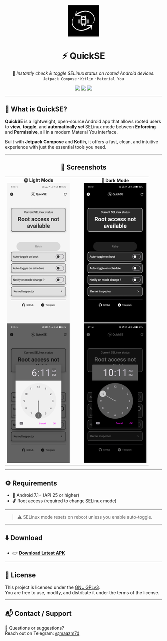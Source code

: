 <p align="center">
  <img src="screenshots/quickse_icon.png" alt="QuickSE Icon" width="100"/>
</p>

<h1 align="center">⚡ QuickSE</h1>

<p align="center">
  🔐 <i>Instantly check & toggle SELinux status on rooted Android devices.</i><br>
  <code>Jetpack Compose</code> · <code>Kotlin</code> · <code>Material You</code>
</p>

<p align="center">
  <img src="https://img.shields.io/github/stars/maazm7d/QuickSE?style=for-the-badge"/>
  <img src="https://img.shields.io/github/forks/maazm7d/QuickSE?style=for-the-badge"/>
  <img src="https://img.shields.io/github/license/maazm7d/QuickSE?style=for-the-badge"/>
</p>

---

## 📱 What is QuickSE?

**QuickSE** is a lightweight, open-source Android app that allows rooted users to **view**, **toggle**, and **automatically set** SELinux mode between **Enforcing** and **Permissive**, all in a modern Material You interface.  

Built with **Jetpack Compose** and **Kotlin**, it offers a fast, clean, and intuitive experience with just the essential tools you need.

---

<h2 align="center">📸 Screenshots</h2>

<div align="center">
  <table>
    <tr>
      <td align="center">
        <b>🌞 Light Mode</b><br>
        <img src="screenshots/light1.jpg" alt="Light Mode 1" width="200"/><br>
        <img src="screenshots/light2.jpg" alt="Light Mode 2" width="200"/>
      </td>
      <td align="center" style="padding-left: 40px;">
        <b>🌙 Dark Mode</b><br>
        <img src="screenshots/dark1.jpg" alt="Dark Mode 1" width="200"/><br>
        <img src="screenshots/dark2.jpg" alt="Dark Mode 2" width="200"/>
      </td>
    </tr>
  </table>
</div>

---

## ⚙️ Requirements

- 📱 Android 7.1+ (API 25 or higher)
- 🔓 Root access (required to change SELinux mode)

---

> ⚠️ SELinux mode resets on reboot unless you enable auto-toggle.

---

## ⬇️ Download

- 👉 [**Download Latest APK**](https://github.com/maazm7d/QuickSE/releases)

---

## 📄 License

This project is licensed under the [GNU GPLv3](LICENSE).  
You are free to use, modify, and distribute it under the terms of the license.

---

## 📬 Contact / Support

💬 Questions or suggestions?  
Reach out on Telegram: [@maazm7d](https://t.me/maazm7d)

